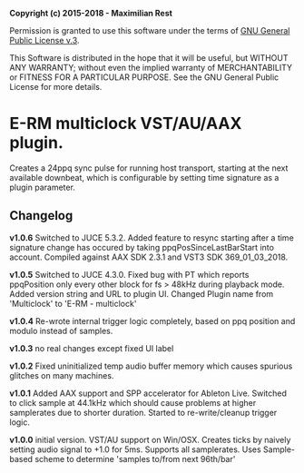 **Copyright (c) 2015-2018 - Maximilian Rest**

Permission is granted to use this software under the terms of [GNU General Public License v.3](https://www.gnu.org/licenses/gpl-3.0.en.html).

This Software is distributed in the hope that it will be useful, but WITHOUT ANY
WARRANTY; without even the implied warranty of MERCHANTABILITY or FITNESS FOR
A PARTICULAR PURPOSE.  See the GNU General Public License for more details.

# E-RM multiclock VST/AU/AAX plugin.

Creates a 24ppq sync pulse for running host transport, starting at the next 
available downbeat, which is configurable by setting time signature as a
plugin parameter.



## Changelog


**v1.0.6**
Switched to JUCE 5.3.2. Added feature to resync starting after a time signature 
change has occured by taking ppqPosSinceLastBarStart into account.
Compiled against AAX SDK 2.3.1 and VST3 SDK 369_01_03_2018.

**v1.0.5**
Switched to JUCE 4.3.0. Fixed bug with PT which reports ppqPosition only
every other block for fs > 48kHz during playback mode. Added version string
and URL to plugin UI. Changed Plugin name from 'Multiclock' to 'E-RM - multiclock'

**v1.0.4**
Re-wrote internal trigger logic completely, based on ppq position and modulo
instead of samples.

**v1.0.3**
no real changes except fixed UI label

**v1.0.2**
Fixed uninitialized temp audio buffer memory which causes spurious glitches on
many machines.

**v1.0.1** 
Added AAX support and SPP accelerator for Ableton Live. Switched to click 
sample at 44.1kHz which should cause problems at higher samplerates due to
shorter duration. Started to re-write/cleanup trigger logic.

**v1.0.0** initial version. 
VST/AU support on Win/OSX. Creates ticks by naively setting audio signal 
to +1.0 for 5ms. Supports all samplerates. Uses Sample-based scheme to determine
'samples to/from next 96th/bar'


